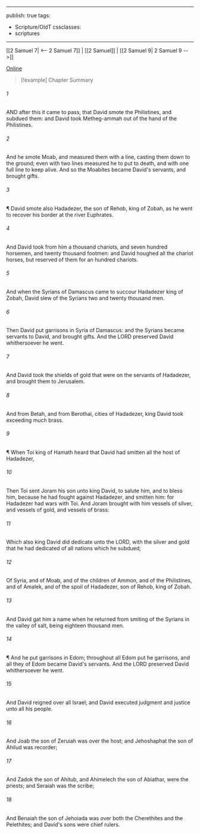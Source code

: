 

---
publish: true
tags:
  - Scripture/OldT
cssclasses:
  - scriptures
---
[[2 Samuel 7| <-- 2 Samuel 7]] | [[2 Samuel]] | [[2 Samuel 9| 2 Samuel 9 -->]]

[Online](https://churchofjesuschrist.org/study/scriptures/ot/2-sam/8?lang=eng)

>[!example] Chapter Summary
>
###### 1
AND after this it came to pass, that David smote the Philistines, and subdued them: and David took Metheg-ammah out of the hand of the Philistines.
###### 2
And he smote Moab, and measured them with a line, casting them down to the ground; even with two lines measured he to put to death, and with one full line to keep alive.  And so the Moabites became David's servants, and brought gifts.
###### 3
¶ David smote also Hadadezer, the son of Rehob, king of Zobah, as he went to recover his border at the river Euphrates.
###### 4
And David took from him a thousand chariots, and seven hundred horsemen, and twenty thousand footmen: and David houghed all the chariot horses, but reserved of them for an hundred chariots.
###### 5
And when the Syrians of Damascus came to succour Hadadezer king of Zobah, David slew of the Syrians two and twenty thousand men.
###### 6
Then David put garrisons in Syria of Damascus: and the Syrians became servants to David, and brought gifts.  And the LORD preserved David whithersoever he went.
###### 7
And David took the shields of gold that were on the servants of Hadadezer, and brought them to Jerusalem.
###### 8
And from Betah, and from Berothai, cities of Hadadezer, king David took exceeding much brass.
###### 9
¶ When Toi king of Hamath heard that David had smitten all the host of Hadadezer,
###### 10
Then Toi sent Joram his son unto king David, to salute him, and to bless him, because he had fought against Hadadezer, and smitten him: for Hadadezer had wars with Toi.  And Joram brought with him vessels of silver, and vessels of gold, and vessels of brass:
###### 11
Which also king David did dedicate unto the LORD, with the silver and gold that he had dedicated of all nations which he subdued;
###### 12
Of Syria, and of Moab, and of the children of Ammon, and of the Philistines, and of Amalek, and of the spoil of Hadadezer, son of Rehob, king of Zobah.
###### 13
And David gat him a name when he returned from smiting of the Syrians in the valley of salt, being eighteen thousand men.
###### 14
¶ And he put garrisons in Edom; throughout all Edom put he garrisons, and all they of Edom became David's servants.  And the LORD preserved David whithersoever he went.
###### 15
And David reigned over all Israel; and David executed judgment and justice unto all his people.
###### 16
And Joab the son of Zeruiah was over the host; and Jehoshaphat the son of Ahilud was recorder;
###### 17
And Zadok the son of Ahitub, and Ahimelech the son of Abiathar, were the priests; and Seraiah was the scribe;
###### 18
And Benaiah the son of Jehoiada was over both the Cherethites and the Pelethites; and David's sons were chief rulers.



